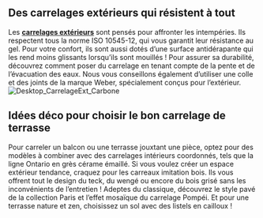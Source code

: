 ## Des carrelages extérieurs qui résistent à tout
Les **[carrelages extérieurs](/carrelage-terrasse-CCN0219)** sont pensés pour affronter les intempéries. Ils respectent tous la norme ISO 10545-12, qui vous garantit leur résistance au gel. Pour votre confort, ils sont aussi dotés d’une surface antidérapante qui les rend moins glissants lorsqu’ils sont mouillés !
Pour assurer sa durabilité, découvrez comment poser du carrelage en tenant compte de la pente et de l’évacuation des eaux. Nous vous conseillons également d’utiliser une colle et des joints de la marque Weber, spécialement conçus pour l’extérieur.
![Desktop_CarrelageExt_Carbone](//statics.lapeyre.fr/img/contrib/2bdd4da30020347f/Desktop_CarrelageExt_Carbone.jpg)
## Idées déco pour choisir le bon carrelage de terrasse
Pour carreler un balcon ou une terrasse jouxtant une pièce, optez pour des modèles à combiner avec des carrelages intérieurs coordonnés, tels que la ligne Ontario en grès cérame émaillé. Si vous voulez créer un espace extérieur tendance, craquez pour les carreaux imitation bois. Ils vous offrent tout le design du teck, du wengé ou encore du bois grisé sans les inconvénients de l’entretien ! Adeptes du classique, découvrez le style pavé de la collection Paris et l’effet mosaïque du carrelage Pompéi. Et pour une terrasse nature et zen, choisissez un sol avec des listels en cailloux !